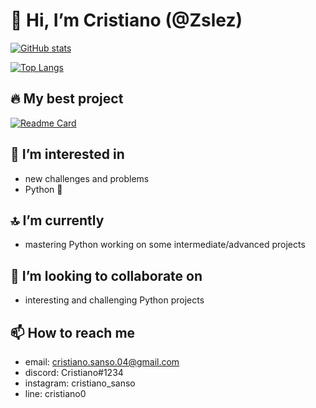 # 👋 Hi, I’m Cristiano (@Zslez)

<!--![Visitors](https://komarev.com/ghpvc/?username=Zslez&color=blueviolet)-->

<!--dark-->
[![GitHub stats](https://github-readme-stats.vercel.app/api?username=Zslez&hide=contribs,prs&count_private=True&show_icons=True&theme=tokyonight)](https://github.com/Zslez/Zslez)
<!--dracula-->

[![Top Langs](https://github-readme-stats.vercel.app/api/top-langs/?username=Zslez&theme=tokyonight)](https://github.com/Zslez/Zslez)

## 🔥 My best project

[![Readme Card](https://github-readme-stats.vercel.app/api/pin/?username=Zslez&theme=tokyonight&repo=ImageToPixelArt)](https://github.com/Zslez/ImageToPixelArt)

## 👀 I’m interested in

- new challenges and problems  
- Python 🐍

## 🔝 I’m currently

- mastering Python working on some intermediate/advanced projects

## 💞️ I’m looking to collaborate on

- interesting and challenging Python projects

## 📫 How to reach me

- email: cristiano.sanso.04@gmail.com
- discord: Cristiano#1234
- instagram: cristiano_sanso
- line: cristiano0
